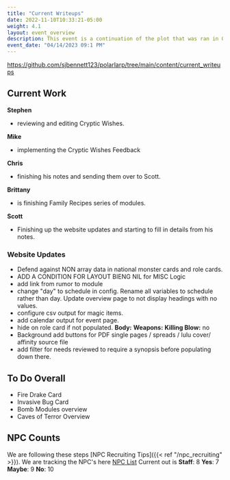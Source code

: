 ```yaml
---
title: "Current Writeups"
date: 2022-11-10T10:33:21-05:00
weight: 4.1
layout: event_overview
description: This event is a continuation of the plot that was ran in October with the Bloody Fist orcs seeking revenge for the loss of Stonewood. The players have their first chance to kill a Bloody Fist general.
event_date: "04/14/2023 09:1 PM"
---
```


https://github.com/sjbennett123/polarlarp/tree/main/content/current_writeups

## Current Work

**Stephen** 

- reviewing and editing Cryptic Wishes.

**Mike** 

- implementing the Cryptic Wishes Feedback

**Chris** 

- finishing his notes and sending them over to Scott. 

**Brittany** 

- is finishing Family Recipes series of modules.

**Scott** 

- Finishing up the website updates and starting to fill in details from his notes. 

### Website Updates

- Defend against NON array data in national monster cards and role cards. 
- ADD A CONDITION FOR LAYOUT BIENG NIL for MISC Logic
- add link from rumor to module
- change "day" to schedule in config. Rename all variables to schedule rather than day. Update overview page to not display headings with no values. 
- configure csv output for magic items. 
- add calendar output for event page.
- hide on role card if not populated.  **Body:** **Weapons:** **Killing Blow:** no
- Background add buttons for PDF single pages / spreads / lulu cover/ affinity source file
- add filter for needs reviewed to require a synopsis before populating down there. 

## To Do Overall

- Fire Drake Card
- Invasive Bug Card
- Bomb Modules overview
- Caves of Terror Overview

## NPC Counts

We are following these steps [NPC Recruiting Tips]({{< ref "/npc_recruiting" >}}). We are tracking the NPC's here [NPC List](https://docs.google.com/spreadsheets/d/1qPlTTxmLeDLNY4oV24XtBvq1R2pDP24zN7uZtj_gsJk/edit#gid=0) Current out is **Staff**: 8  **Yes**: 7  **Maybe**: 9 **No**: 10 
